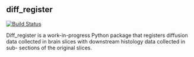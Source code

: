 ## diff_register
[![Build Status](https://travis-ci.org/ccurtis7/diff_register.svg?branch=master)](https://travis-ci.org/ccurtis7/diff_register)

Diff_register is a work-in-progress Python package that registers diffusion
data collected in brain slices with downstream histology data collected in sub-
sections of the original slices.
